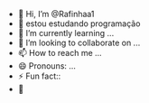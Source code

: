 - 👋 Hi, I’m @Rafinhaa1
- 👀 estou estudando programação 
- 🌱 I’m currently learning ...
- 💞️ I’m looking to collaborate on ...
- 📫 How to reach me ...
- 😄 Pronouns: ...
- ⚡ Fun fact::
- 🎱
